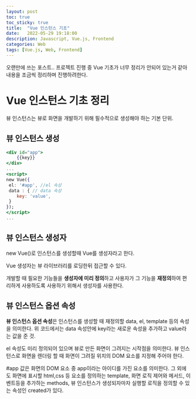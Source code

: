 ```yaml
---
layout: post
toc: true
toc_sticky: true
title:  "Vue 인스턴스 기초"
date:   2022-05-29 19:18:00
description: Javascript, Vue.js, Frontend
categories: Web
tags: [Vue.js, Web, Frontend]
---
```



오랜만에 쓰는 포스트..
프로젝트 진행 중 Vue 기초가 너무 정리가 안되어 있는거 같아 
내용을 조금씩 정리하며 진행하려한다. 


# Vue 인스턴스 기초 정리

뷰 인스턴스는 뷰로 화면을 개발하기 위해 필수적으로 생성해야 하는 기본 단위.

## 뷰 인스턴스 생성

```jsx
<div id="app">
	{{key}}
</div>
...
<script>
new Vue({
 el: '#app', //el 속성
 data : { // data 속성
	key: 'value', 
 }
});
</script>
...
```

## 뷰 인스턴스 생성자

new Vue()로 인스턴스를 생성할때 Vue를 생성자라고 한다.

Vue 생성자는 뷰 라이브러리를 로딩한뒤 접근할 수 있다.

개발할 때 필요한 기능들을 **생성자에 미리 정의**하고 사용자가 그 기능을 **재정의**하여 편리하게 사용하도록 사용하기 위해서 생성자를 사용한다. 

## 뷰 인스턴스 옵션 속성

**뷰 인스턴스 옵션 속성**은 인스턴스를 생성할 때 재정의할 data, el, template 등의 속성을 의미한다. 위 코드에서는 data 속성안에 key라는 새로운 속성을 추가하고 value라는 값을 준 것.

el 속성도 미리 정의되어 있으며 뷰로 만든 화면이 그려지는 시작점을 의미한다. 뷰 인스턴스로 화면을 렌더링 할 때 화면이 그려질 위치의 DOM 요소를 지정해 주어야 한다. 

#app 값은 화면의 DOM 요소 중 app이라는 아이디를 가진 요소를 의미한다. 그 외에도 화면에 표시할 html,css 등 요소를 정의하는 template, 화면 로직 제어와 메서드, 이벤트등을 추가하는 methods, 뷰 인스턴스가 생성되자마자 실행할 로직을 정의할 수 있는 속성인 created가 있다.